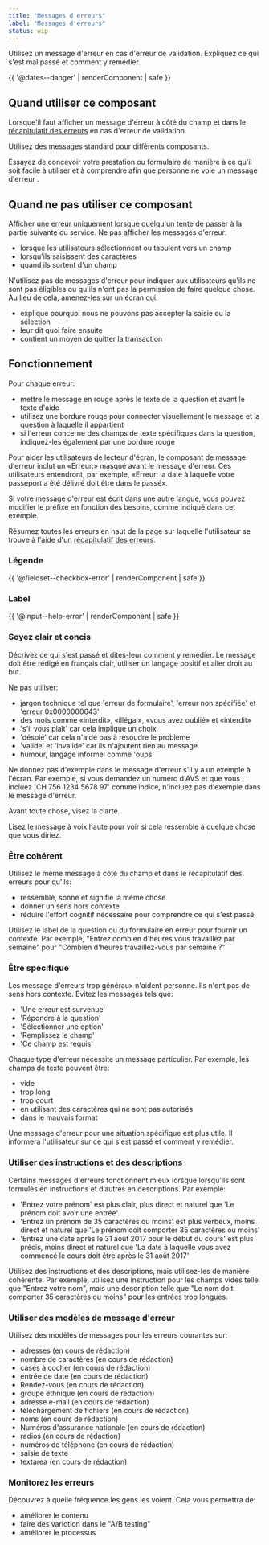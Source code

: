 ```yaml
---
title: "Messages d'erreurs"
label: "Messages d'erreurs"
status: wip
---
```


Utilisez un message d'erreur en cas d'erreur de validation. Expliquez ce qui
s'est mal passé et comment y remédier.

{{ '@dates--danger' | renderComponent | safe }}

## Quand utiliser ce composant

Lorsque'il faut afficher un message d'erreur à côté du champ et dans le
[récapitulatif des erreurs](error-summary/) en cas d'erreur de validation.

Utilisez des messages standard pour différents composants.

Essayez de concevoir votre prestation ou formulaire de manière à ce qu'il soit
facile à utiliser et à comprendre afin que personne ne voie un message d'erreur
.

## Quand ne pas utiliser ce composant

Afficher une erreur uniquement lorsque quelqu'un tente de passer à la partie
suivante du service. Ne pas afficher les messages d'erreur:

- lorsque les utilisateurs sélectionnent ou tabulent vers un champ
- lorsqu'ils saisissent des caractères
- quand ils sortent d'un champ

N'utilisez pas de messages d'erreur pour indiquer aux utilisateurs qu'ils ne
sont pas éligibles ou qu'ils n'ont pas la permission de faire quelque chose. Au
lieu de cela, amenez-les sur un écran qui:

- explique pourquoi nous ne pouvons pas accepter la saisie ou la sélection
- leur dit quoi faire ensuite
- contient un moyen de quitter la transaction

## Fonctionnement

Pour chaque erreur:

- mettre le message en rouge après le texte de la question et avant le texte
  d'aide
- utilisez une bordure rouge pour connecter visuellement le message et la
  question à laquelle il appartient
- si l'erreur concerne des champs de texte spécifiques dans la question,
  indiquez-les également par une bordure rouge

Pour aider les utilisateurs de lecteur d'écran, le composant de message d'erreur
inclut un «Erreur:» masqué avant le message d'erreur. Ces utilisateurs
entendront, par exemple, «Erreur: la date à laquelle votre passeport a été
délivré doit être dans le passé».

Si votre message d'erreur est écrit dans une autre langue, vous pouvez modifier
le préfixe en fonction des besoins, comme indiqué dans cet exemple.

Résumez toutes les erreurs en haut de la page sur laquelle l'utilisateur se
trouve à l'aide d'un [récapitulatif des erreurs](error-summary).

### Légende

{{ '@fieldset--checkbox-error' | renderComponent | safe }}

### Label

{{ '@input--help-error' | renderComponent | safe }}

### Soyez clair et concis

Décrivez ce qui s'est passé et dites-leur comment y remédier. Le message doit
être rédigé en français clair, utiliser un langage positif et aller droit au
but.

Ne pas utiliser:

- jargon technique tel que 'erreur de formulaire', 'erreur non spécifiée' et
  'erreur 0x0000000643'
- des mots comme «interdit», «illégal», «vous avez oublié» et «interdit»
- 's'il vous plaît' car cela implique un choix
- 'désolé' car cela n'aide pas à résoudre le problème
- 'valide' et 'invalide' car ils n'ajoutent rien au message
- humour, langage informel comme 'oups' 

Ne donnez pas d'exemple dans le message d'erreur s'il y a un exemple à l'écran.
Par exemple, si vous demandez un numéro d'AVS et que vous incluez 'CH 756 1234
5678 97' comme indice, n'incluez pas d'exemple dans le message d'erreur.

Avant toute chose, visez la clarté.

Lisez le message à voix haute pour voir si cela ressemble à quelque chose que
vous diriez.

### Être cohérent

Utilisez le même message à côté du champ et dans le récapitulatif des erreurs
pour qu'ils:

- ressemble, sonne et signifie la même chose
- donner un sens hors contexte
- réduire l'effort cognitif nécessaire pour comprendre ce qui s'est passé

Utilisez le label de la question ou du formulaire en erreur pour fournir un
contexte. Par exemple, "Entrez combien d'heures vous travaillez par semaine"
pour "Combien d'heures travaillez-vous par semaine ?"

### Être spécifique

Les message d'erreurs trop généraux n'aident personne. Ils n'ont pas de sens
hors contexte. Évitez les messages tels que:

- 'Une erreur est survenue'
- 'Répondre à la question'
- 'Sélectionner une option'
- 'Remplissez le champ'
- 'Ce champ est requis'

Chaque type d'erreur nécessite un message particulier. Par exemple, les champs
de texte peuvent être:

- vide
- trop long
- trop court
- en utilisant des caractères qui ne sont pas autorisés
- dans le mauvais format

Une message d'erreur pour une situation spécifique est plus utile. Il informera
l'utilisateur sur ce qui s'est passé et comment y remédier.

### Utiliser des instructions et des descriptions

Certains messages d'erreurs fonctionnent mieux lorsque lorsqu'ils sont formulés
en instructions et d’autres en descriptions. Par exemple:

- 'Entrez votre prénom' est plus clair, plus direct et naturel que 'Le prénom
  doit avoir une entrée'
- 'Entrez un prénom de 35 caractères ou moins' est plus verbeux, moins direct et
  naturel que 'Le prénom doit comporter 35 caractères ou moins'
- 'Entrez une date après le 31 août 2017 pour le début du cours' est plus
  précis, moins direct et naturel que 'La date à laquelle vous avez commencé le
  cours doit être après le 31 août 2017' 

Utilisez des instructions et des descriptions, mais utilisez-les de manière
cohérente. Par exemple, utilisez une instruction pour les champs vides telle que
"Entrez votre nom", mais une description telle que "Le nom doit comporter 35
caractères ou moins" pour les entrées trop longues. 

### Utiliser des modèles de message d'erreur

Utilisez des modèles de messages pour les erreurs courantes sur:

- adresses (en cours de rédaction)
- nombre de caractères (en cours de rédaction)
- cases à cocher (en cours de rédaction)
- entrée de date (en cours de rédaction)
- Rendez-vous (en cours de rédaction)
- groupe ethnique (en cours de rédaction)
- adresse e-mail (en cours de rédaction)
- téléchargement de fichiers (en cours de rédaction)
- noms (en cours de rédaction)
- Numéros d'assurance nationale (en cours de rédaction)
- radios (en cours de rédaction)
- numéros de téléphone (en cours de rédaction)
- saisie de texte
- textarea (en cours de rédaction)

### Monitorez les erreurs

Découvrez à quelle fréquence les gens les voient. Cela vous permettra de:

- améliorer le contenu
- faire des variotion dans le "A/B testing"
- améliorer le processus
